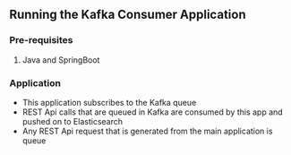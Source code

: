 ## Running the Kafka Consumer Application

### Pre-requisites
1. Java and SpringBoot

### Application
- This application subscribes to the Kafka queue
- REST Api calls that are queued in Kafka are consumed by this app and pushed on to Elasticsearch
- Any REST Api request that is generated from the main application is queue
